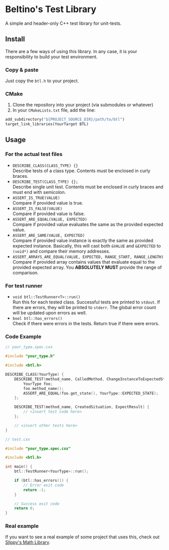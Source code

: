 
# Beltino's Test Library

A simple and header-only C++ test library for unit-tests.

## Install

There are a few ways of using this library.
In any case, it is your responsibility to build your test environment.

### Copy & paste

Just copy the `btl.h` to your project.

### CMake

1. Clone the repository into your project (via submodules or whatever)
2. In your `CMakeLists.txt` file, add the line:

```python
add_subdirectory("${PROJECT_SOURCE_DIR}/path/to/btl")
target_link_libraries(YourTarget BTL)
```

## Usage

###  For the actual test files

* `DESCRIBE_CLASS(CLASS_TYPE) {}`  
    Describe tests of a class type. Contents must be enclosed in curly braces.
* `DESCRIBE_TEST(CLASS_TYPE) {};`  
    Describe single unit test. Contents must be enclosed in curly braces and must end with semicolon.
* `ASSERT_IS_TRUE(VALUE)`  
    Compare if provided value is true.
* `ASSERT_IS_FALSE(VALUE)`  
    Compare if provided value is false.
* `ASSERT_ARE_EQUAL(VALUE, EXPECTED)`  
    Compare if provided value evaluates the same as the provided expected value.
* `ASSERT_ARE_SAME(VALUE, EXPECTED)`  
    Compare if provided value instance is exactly the same as provided expected instance. Basically, this will cast both `&VALUE` and `&EXPECTED` to `(void*)` and compare their memory addresses.
* `ASSERT_ARRAYS_ARE_EQUAL(VALUE, EXPECTED, RANGE_START, RANGE_LENGTH)`  
    Compare if provided array contains values that evaluate equal to the provided expected array. You **ABSOLUTELY MUST** provide the range of comparison.

### For test runner

* `void btl::TestRunner<T>::run()`  
    Run this for each tested class. Successful tests are printed to `stdout`. If there are errors, they will be printed to `stderr`. The global error count will be updated upon errors as well.
* `bool btl::has_errors()`  
    Check if there were errors in the tests. Return true if there were errors.

### Code Example

```C++
// your_type.spec.cxx

#include "your_type.h"

#include <btl.h>

DESCRIBE_CLASS(YourType) {
    DESCRIBE_TEST(method_name, CalledMethod, ChangeInstanceToExpectedState) {
        YourType foo;
        foo.method_name();
        ASSERT_ARE_EQUAL(foo.get_state(), YourType::EXPECTED_STATE);
    };

    DESCRIBE_TEST(method_name, CreatedSituation, ExpectResult) {
        // <insert test code here>
    };

    // <insert other tests here>
}
```

```C++
// test.cxx

#include "your_type.spec.cxx"

#include <btl.h>

int main() {
    btl::TestRunner<YourType>::run();

    if (btl::has_errors()) {
        // Error exit code
        return -1;
    }

    // Success exit code
    return 0;
}
```

### Real example

If you want to see a real example of some project that uses this, check out [Slippy's Math Library](https://github.com/aki-cat/sml).
